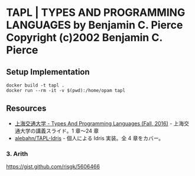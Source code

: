 # TAPL | TYPES AND PROGRAMMING LANGUAGES by Benjamin C. Pierce Copyright (c)2002 Benjamin C. Pierce

## Setup Implementation

```shell
docker build -t tapl .
docker run --rm -it -v $(pwd):/home/opam tapl
```

## Resources

- [上海交通大学 - Types And Programming Languages (Fall, 2016)](http://basics.sjtu.edu.cn/~xiaojuan/tapl2016/) - 上海交通大学の講義スライド。1 章〜24 章
- [alebahn/TAPL-Idris](https://github.com/alebahn/TAPL-Idris) - 個人による Idris 実装。全 4 章をカバー。

### 3. Arith

https://gist.github.com/risgk/5606466
